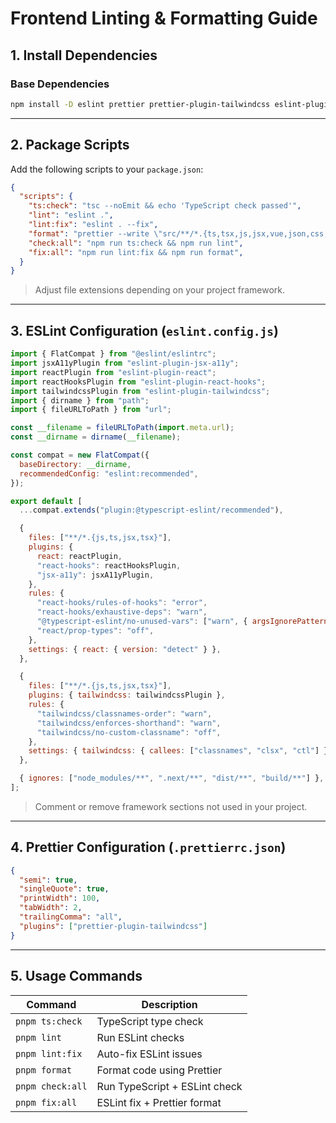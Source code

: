 # Frontend Linting & Formatting Guide

## 1. Install Dependencies

### Base Dependencies

```bash
npm install -D eslint prettier prettier-plugin-tailwindcss eslint-plugin-tailwindcss
```

---

## 2. Package Scripts

Add the following scripts to your `package.json`:

```json
{
  "scripts": {
    "ts:check": "tsc --noEmit && echo 'TypeScript check passed'",
    "lint": "eslint .",
    "lint:fix": "eslint . --fix",
    "format": "prettier --write \"src/**/*.{ts,tsx,js,jsx,vue,json,css,scss,md}\"",
    "check:all": "npm run ts:check && npm run lint",
    "fix:all": "npm run lint:fix && npm run format",
  }
}
```

> Adjust file extensions depending on your project framework.

---

## 3. ESLint Configuration (`eslint.config.js`)

```js
import { FlatCompat } from "@eslint/eslintrc";
import jsxA11yPlugin from "eslint-plugin-jsx-a11y";
import reactPlugin from "eslint-plugin-react";
import reactHooksPlugin from "eslint-plugin-react-hooks";
import tailwindcssPlugin from "eslint-plugin-tailwindcss";
import { dirname } from "path";
import { fileURLToPath } from "url";

const __filename = fileURLToPath(import.meta.url);
const __dirname = dirname(__filename);

const compat = new FlatCompat({
  baseDirectory: __dirname,
  recommendedConfig: "eslint:recommended",
});

export default [
  ...compat.extends("plugin:@typescript-eslint/recommended"),

  {
    files: ["**/*.{js,ts,jsx,tsx}"],
    plugins: {
      react: reactPlugin,
      "react-hooks": reactHooksPlugin,
      "jsx-a11y": jsxA11yPlugin,
    },
    rules: {
      "react-hooks/rules-of-hooks": "error",
      "react-hooks/exhaustive-deps": "warn",
      "@typescript-eslint/no-unused-vars": ["warn", { argsIgnorePattern: "^_" }],
      "react/prop-types": "off",
    },
    settings: { react: { version: "detect" } },
  },

  {
    files: ["**/*.{js,ts,jsx,tsx}"],
    plugins: { tailwindcss: tailwindcssPlugin },
    rules: {
      "tailwindcss/classnames-order": "warn",
      "tailwindcss/enforces-shorthand": "warn",
      "tailwindcss/no-custom-classname": "off",
    },
    settings: { tailwindcss: { callees: ["classnames", "clsx", "ctl"] } },
  },

  { ignores: ["node_modules/**", ".next/**", "dist/**", "build/**"] },
];

```

> Comment or remove framework sections not used in your project.

---

## 4. Prettier Configuration (`.prettierrc.json`)

```json
{
  "semi": true,
  "singleQuote": true,
  "printWidth": 100,
  "tabWidth": 2,
  "trailingComma": "all",
  "plugins": ["prettier-plugin-tailwindcss"]
}
```

---

## 5. Usage Commands

| Command          | Description                   |
| ---------------- | ----------------------------- |
| `pnpm ts:check`  | TypeScript type check         |
| `pnpm lint`      | Run ESLint checks             |
| `pnpm lint:fix`  | Auto-fix ESLint issues        |
| `pnpm format`    | Format code using Prettier    |
| `pnpm check:all` | Run TypeScript + ESLint check |
| `pnpm fix:all`   | ESLint fix + Prettier format  |
